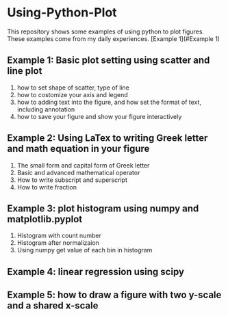 # Using-Python-Plot
This repository shows some examples of using python to plot figures. These examples come from my daily experiences.
[Example 1](#Example 1)
## Example 1: Basic plot setting using scatter and line plot <a id='Example 1'></a>
1. how to set shape of scatter, type of line
2. how to costomize your axis and legend
3. how to adding text into the figure, and how set the format of text, including annotation
4. how to save your figure and show your figure interactively
## Example 2: Using LaTex to writing Greek letter and math equation in your figure
1. The small form and capital form of Greek letter
2. Basic and advanced mathematical operator
3. How to write subscript and superscript
4. How to write fraction
## Example 3: plot histogram using numpy and matplotlib.pyplot
1. Histogram with count number
2. Histogram after normalizaion
3. Using numpy get value of each bin in histogram
## Example 4: linear regression using scipy
## Example 5: how to draw a figure with two y-scale and a shared x-scale
